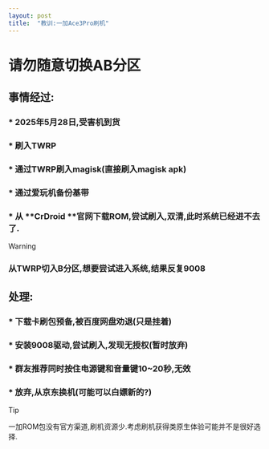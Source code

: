 ```yaml
---
layout: post
title:  "教训:一加Ace3Pro刷机"
---
```


# 请勿随意切换AB分区

## 事情经过:

### * 2025年5月28日,受害机到货

### * 刷入TWRP

### * 通过TWRP刷入magisk(直接刷入magisk apk)

### * 通过爱玩机备份基带

### * 从 **CrDroid **官网下载ROM,尝试刷入,双清,此时系统已经进不去了.

> [!WARNING]
>
> ### 从TWRP切入B分区,想要尝试进入系统,结果反复**9008**

## 处理:

### * 下载卡刷包预备,被百度网盘劝退(只是挂着)

### * 安装9008驱动,尝试刷入,发现无授权(暂时放弃)

### * 群友推荐同时按住电源键和音量键10~20秒,无效

### * 放弃,从京东换机(可能可以白嫖新的?)

> [!TIP]
>
> 一加ROM包没有官方渠道,刷机资源少.考虑刷机获得类原生体验可能并不是很好选择.

